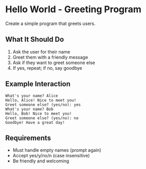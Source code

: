 # Hello World - Greeting Program

Create a simple program that greets users.

## What It Should Do
1. Ask the user for their name
2. Greet them with a friendly message
3. Ask if they want to greet someone else
4. If yes, repeat; if no, say goodbye

## Example Interaction
```
What's your name? Alice
Hello, Alice! Nice to meet you!
Greet someone else? (yes/no): yes
What's your name? Bob
Hello, Bob! Nice to meet you!
Greet someone else? (yes/no): no
Goodbye! Have a great day!
```

## Requirements
- Must handle empty names (prompt again)
- Accept yes/y/no/n (case insensitive)
- Be friendly and welcoming
